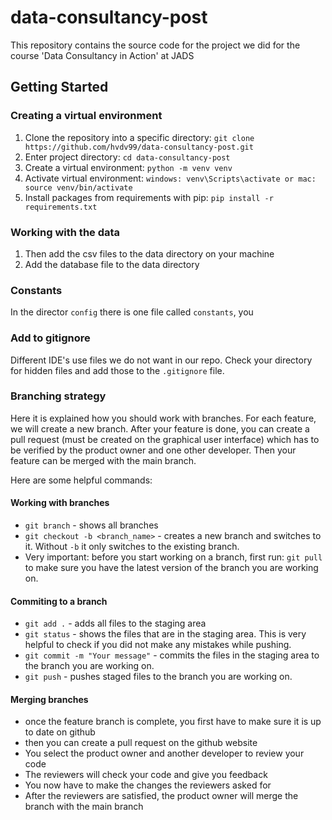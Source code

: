 # data-consultancy-post
This repository contains the source code for the project we did for the course 'Data Consultancy in Action' at JADS

## Getting Started
### Creating a virtual environment
1. Clone the repository into a specific directory: `git clone https://github.com/hvdv99/data-consultancy-post.git`
2. Enter project directory: `cd data-consultancy-post`
3. Create a virtual environment: `python -m venv venv`
4. Activate virtual environment: `windows: venv\Scripts\activate or mac: source venv/bin/activate`
5. Install packages from requirements with pip: `pip install -r requirements.txt`

### Working with the data
1. Then add the csv files to the data directory on your machine
2. Add the database file to the data directory

### Constants
In the director `config` there is one file called `constants`, you 

### Add to gitignore
Different IDE's use files we do not want in our repo. Check your directory for hidden files and add those to the `.gitignore` file.

### Branching strategy
Here it is explained how you should work with branches. For each feature, we will create a new branch. After 
your feature is done, you can create a pull request (must be created on the graphical user interface) which has to be verified by the product owner and one other developer. Then your feature can be merged with the main branch. 

Here are some helpful commands:
#### Working with branches
- `git branch` - shows all branches
- `git checkout -b <branch_name>` - creates a new branch and switches to it. Without `-b` it only switches to the existing branch.
- Very important: before you start working on a branch, first run: `git pull` to make sure you have the 
latest version of the branch you are working on.
#### Commiting to a branch
- `git add .` - adds all files to the staging area
- `git status` - shows the files that are in the staging area. This is very helpful to check if you did not make any 
mistakes while pushing.
- `git commit -m "Your message"` - commits the files in the staging area to the branch you are working on.
- `git push` - pushes staged files to the branch you are working on.

#### Merging branches
- once the feature branch is complete, you first have to make sure it is up to date on github
- then you can create a pull request on the github website
- You select the product owner and another developer to review your code
- The reviewers will check your code and give you feedback
- You now have to make the changes the reviewers asked for
- After the reviewers are satisfied, the product owner will merge the branch with the main branch